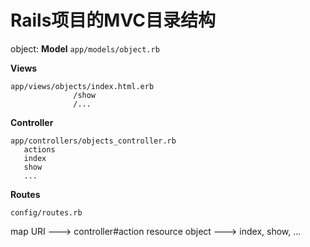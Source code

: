 # Rails项目的MVC目录结构

object:
**Model**
`app/models/object.rb`

**Views**

```
app/views/objects/index.html.erb
              /show
              /...
```
**Controller**

```
app/controllers/objects_controller.rb
   actions
   index
   show
   ...
```
**Routes**

`config/routes.rb`

map URI ---> controller#action
resource object ---> index, show, ...
